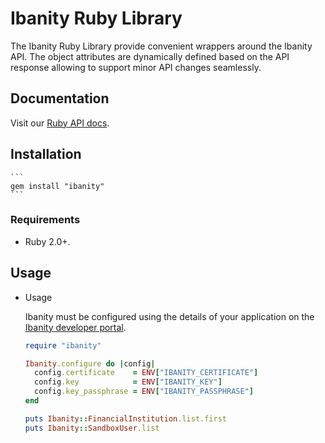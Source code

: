 # Ibanity Ruby Library

The Ibanity Ruby Library provide convenient wrappers around the Ibanity API. The object attributes are dynamically defined based on the API response allowing to support minor API changes seamlessly.

## Documentation

Visit our [Ruby API docs](https://documentation.ibanity.com/api/ruby).

## Installation

    ```
    gem install "ibanity"
    ```

### Requirements

* Ruby 2.0+.

## Usage

* Usage

    Ibanity must be configured using the details of your application on the [Ibanity developer portal](https://developer.ibanity.com).

    ```ruby
    require "ibanity"

    Ibanity.configure do |config|
      config.certificate    = ENV["IBANITY_CERTIFICATE"]
      config.key            = ENV["IBANITY_KEY"]
      config.key_passphrase = ENV["IBANITY_PASSPHRASE"]
    end

    puts Ibanity::FinancialInstitution.list.first
    puts Ibanity::SandboxUser.list
    ```
